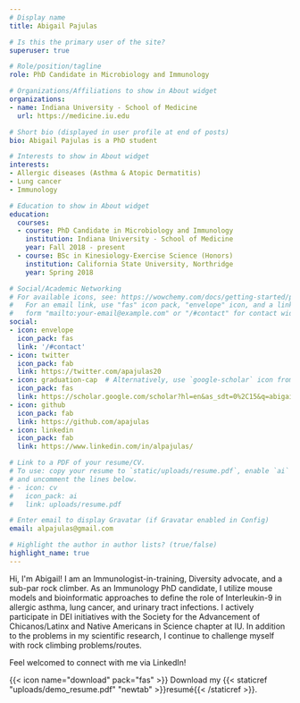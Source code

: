 ```yaml
---
# Display name
title: Abigail Pajulas

# Is this the primary user of the site?
superuser: true

# Role/position/tagline
role: PhD Candidate in Microbiology and Immunology

# Organizations/Affiliations to show in About widget
organizations:
- name: Indiana University - School of Medicine
  url: https://medicine.iu.edu

# Short bio (displayed in user profile at end of posts)
bio: Abigail Pajulas is a PhD student

# Interests to show in About widget
interests:
- Allergic diseases (Asthma & Atopic Dermatitis)
- Lung cancer
- Immunology

# Education to show in About widget
education:
  courses:
  - course: PhD Candidate in Microbiology and Immunology
    institution: Indiana University - School of Medicine
    year: Fall 2018 - present
  - course: BSc in Kinesiology-Exercise Science (Honors)
    institution: California State University, Northridge
    year: Spring 2018

# Social/Academic Networking
# For available icons, see: https://wowchemy.com/docs/getting-started/page-builder/#icons
#   For an email link, use "fas" icon pack, "envelope" icon, and a link in the
#   form "mailto:your-email@example.com" or "/#contact" for contact widget.
social:
- icon: envelope
  icon_pack: fas
  link: '/#contact'
- icon: twitter
  icon_pack: fab
  link: https://twitter.com/apajulas20
- icon: graduation-cap  # Alternatively, use `google-scholar` icon from `ai` icon pack
  icon_pack: fas
  link: https://scholar.google.com/scholar?hl=en&as_sdt=0%2C15&q=abigail+pajulas&btnG=
- icon: github
  icon_pack: fab
  link: https://github.com/apajulas
- icon: linkedin
  icon_pack: fab
  link: https://www.linkedin.com/in/alpajulas/

# Link to a PDF of your resume/CV.
# To use: copy your resume to `static/uploads/resume.pdf`, enable `ai` icons in `params.toml`,
# and uncomment the lines below.
# - icon: cv
#   icon_pack: ai
#   link: uploads/resume.pdf

# Enter email to display Gravatar (if Gravatar enabled in Config)
email: alpajulas@gmail.com

# Highlight the author in author lists? (true/false)
highlight_name: true
---
```


Hi, I'm Abigail! I am an Immunologist-in-training, Diversity advocate, and a sub-par rock climber. As an Immunology PhD candidate, I utilize mouse models and bioinformatic approaches to define the role of Interleukin-9 in allergic asthma, lung cancer, and urinary tract infections. I actively participate in DEI initiatives with the Society for the Advancement of Chicanos/Latinx and Native Americans in Science chapter at IU. In addition to the problems in my scientific research, I continue to challenge myself with rock climbing problems/routes.

Feel welcomed to connect with me via LinkedIn!

{{< icon name="download" pack="fas" >}} Download my {{< staticref "uploads/demo_resume.pdf" "newtab" >}}resumé{{< /staticref >}}.

